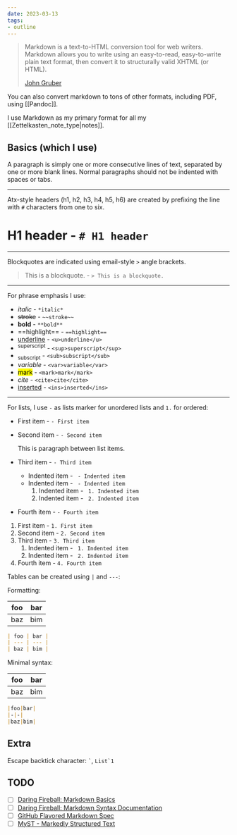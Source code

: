 ```yaml
---
date: 2023-03-13
tags:
- outline
---
```


> Markdown is a text-to-HTML conversion tool for web writers. Markdown allows
> you to write using an easy-to-read, easy-to-write plain text format, then
> convert it to structurally valid XHTML (or HTML).
>
> [John Gruber](https://daringfireball.net/projects/markdown/)

You can also convert markdown to tons of other formats, including PDF, using
[[Pandoc]].

I use Markdown as my primary format for all my [[Zettelkasten_note_type|notes]].

## Basics (which I use)

A paragraph is simply one or more consecutive lines of text, separated by one or
more blank lines. Normal paragraphs should not be indented with spaces or tabs.

---

Atx-style headers (h1, h2, h3, h4, h5, h6) are created by prefixing the line
with `#` characters from one to six.

# H1 header - `# H1 header`

---

Blockquotes are indicated using email-style `>` angle brackets.

> This is a blockquote. - `> This is a blockquote.`

---

For phrase emphasis I use:

- _italic_ - `*italic*`
- ~~stroke~~ - `~~stroke~~`
- **bold** - `**bold**`
- ==highlight== - `==highlight==`
- <u>underline</u> - `<u>underline</u>`
- <sup>superscript</sup> - `<sup>superscript</sup>`
- <sub>subscript</sub> - `<sub>subscript</sub>`
- <var>variable</var> - `<var>variable</var>`
- <mark>mark</mark> - `<mark>mark</mark>`
- <cite>cite</cite> - `<cite>cite</cite>`
- <ins>inserted</ins> - `<ins>inserted</ins>`

---

For lists, I use `-` as lists marker for unordered lists and `1.` for ordered:

- First item - `- First item`
- Second item - `- Second item`

  This is paragraph between list items.

- Third item - `- Third item`
  - Indented item - ` - Indented item`
  - Indented item - ` - Indented item`
    1. Indented item - ` 1. Indented item`
    2. Indented item - ` 2. Indented item`
- Fourth item - `- Fourth item`

1. First item - `1. First item`
2. Second item - `2. Second item`
3. Third item - `3. Third item`
   1. Indented item - ` 1. Indented item`
   2. Indented item - ` 2. Indented item`
4. Fourth item - `4. Fourth item`

Tables can be created using `|` and `---`:

Formatting:

| foo | bar |
| --- | --- |
| baz | bim |

```markdown
| foo | bar |
| --- | --- |
| baz | bim |
```

Minimal syntax:

| foo | bar |
| --- | --- |
| baz | bim |

```markdown
|foo|bar|
|-|-|
|baz|bim|
```

## Extra

Escape backtick character: `` ` ``, ``List`1``

## TODO

- [ ] [Daring Fireball: Markdown Basics](https://daringfireball.net/projects/markdown/basics)
- [ ] [Daring Fireball: Markdown Syntax Documentation](https://daringfireball.net/projects/markdown/syntax)
- [ ] [GitHub Flavored Markdown Spec](https://github.github.com/gfm/)
- [ ] [MyST - Markedly Structured Text](https://myst-parser.readthedocs.io/en/latest/syntax/typography.html)
